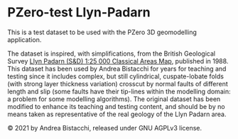 # PZero-test Llyn-Padarn

This is a test dataset to be used with the PZero 3D geomodelling application.

The dataset is inspired, with simplifications, from the British Geological Survey [Llyn Padarn (S&D) 1:25 000 Classical Areas Map](https://shop.bgs.ac.uk/Shop/Product/BSP_CA38C), published in 1988. This dataset has been used by Andrea Bistacchi for years for teaching and testing since it includes complex, but still cylindrical, cuspate-lobate folds (with strong layer thickness variation) crosscut by normal faults of different length and slip (some faults have their tip-lines within the modelling domain: a problem for some modelling algorithms). The original dataset has been modified to enhance its teaching and testing content, and should be by no means taken as representative of the real geology of the Llyn Padarn area.

© 2021 by Andrea Bistacchi, released under GNU AGPLv3 license.
